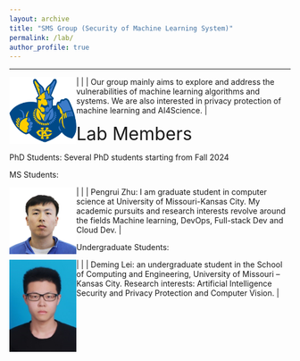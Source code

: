 ```yaml
---
layout: archive
title: "SMS Group (Security of Machine Learning System)"
permalink: /lab/
author_profile: true
---
```


---

<style>
td, th {
   border: none!important;
}
</style>


| <img align="left" src="../images/umkc.png" alt="UMKC"  width="120"/> | | Our group mainly aims to explore and address the vulnerabilities of machine learning algorithms and systems. We are also interested in privacy protection of machine learning and AI4Science.
|



<font size="6"> Lab Members </font>
<!-- ====== -->

<!-- [Rakib Ul Haque](https://scholar.google.com/citations?user=Le-WWW0AAAAJ&hl=en) received his M.S. degree from University of Chinese Academy of Sciences. He will join SecMLSys as a Ph.D. student. in Spring 2024. He has published several papers on the topic of security and privacy. -->

PhD Students: Several PhD students starting from Fall 2024



MS Students:

| <img align="left" src="../images/pengrui.jpg" alt="Pengrui"  width="120"/> | | Pengrui Zhu: I am graduate student in computer science at University of Missouri-Kansas City.  My academic pursuits and research interests revolve around the fields Machine learning, DevOps, Full-stack Dev and Cloud Dev.
|



Undergraduate Students:

| <img align="left" src="../images/Deming.jpg" alt="Deming"  width="120"/> | | Deming Lei: an undergraduate student in the School of Computing and Engineering, University of Missouri – Kansas City. Research interests: Artificial Intelligence Security and Privacy Protection and Computer Vision.
|







